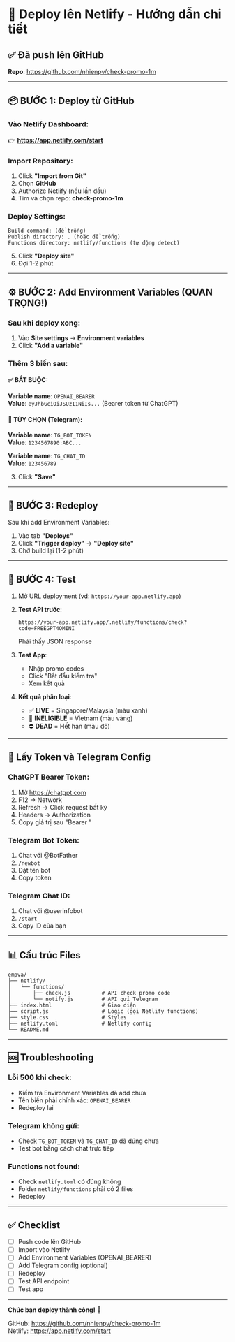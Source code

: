 # 🚀 Deploy lên Netlify - Hướng dẫn chi tiết

## ✅ Đã push lên GitHub

**Repo**: https://github.com/nhienpv/check-promo-1m

---

## 📦 BƯỚC 1: Deploy từ GitHub

### Vào Netlify Dashboard:
👉 **https://app.netlify.com/start**

### Import Repository:
1. Click **"Import from Git"**
2. Chọn **GitHub**
3. Authorize Netlify (nếu lần đầu)
4. Tìm và chọn repo: **check-promo-1m**

### Deploy Settings:
```
Build command: (để trống)
Publish directory: . (hoặc để trống)
Functions directory: netlify/functions (tự động detect)
```

5. Click **"Deploy site"**
6. Đợi 1-2 phút

---

## ⚙️ BƯỚC 2: Add Environment Variables (QUAN TRỌNG!)

### Sau khi deploy xong:

1. Vào **Site settings** → **Environment variables**
2. Click **"Add a variable"**

### Thêm 3 biến sau:

#### ✅ BẮT BUỘC:

**Variable name**: `OPENAI_BEARER`  
**Value**: `eyJhbGciOiJSUzI1NiIs...` (Bearer token từ ChatGPT)

#### 📱 TÙY CHỌN (Telegram):

**Variable name**: `TG_BOT_TOKEN`  
**Value**: `1234567890:ABC...`

**Variable name**: `TG_CHAT_ID`  
**Value**: `123456789`

3. Click **"Save"**

---

## 🔄 BƯỚC 3: Redeploy

Sau khi add Environment Variables:

1. Vào tab **"Deploys"**
2. Click **"Trigger deploy"** → **"Deploy site"**
3. Chờ build lại (1-2 phút)

---

## 🧪 BƯỚC 4: Test

1. Mở URL deployment (vd: `https://your-app.netlify.app`)

2. **Test API trước**:
   ```
   https://your-app.netlify.app/.netlify/functions/check?code=FREEGPT4OMINI
   ```
   Phải thấy JSON response

3. **Test App**:
   - Nhập promo codes
   - Click "Bắt đầu kiểm tra"
   - Xem kết quả

4. **Kết quả phân loại**:
   - ✅ **LIVE** = Singapore/Malaysia (màu xanh)
   - 🔶 **INELIGIBLE** = Vietnam (màu vàng)
   - ⛔ **DEAD** = Hết hạn (màu đỏ)

---

## 🔐 Lấy Token và Telegram Config

### ChatGPT Bearer Token:
1. Mở https://chatgpt.com
2. F12 → Network
3. Refresh → Click request bất kỳ
4. Headers → Authorization
5. Copy giá trị sau "Bearer "

### Telegram Bot Token:
1. Chat với @BotFather
2. `/newbot`
3. Đặt tên bot
4. Copy token

### Telegram Chat ID:
1. Chat với @userinfobot
2. `/start`
3. Copy ID của bạn

---

## 📊 Cấu trúc Files

```
empva/
├── netlify/
│   └── functions/
│       ├── check.js          # API check promo code
│       └── notify.js         # API gửi Telegram
├── index.html                # Giao diện
├── script.js                 # Logic (gọi Netlify functions)
├── style.css                 # Styles
├── netlify.toml              # Netlify config
└── README.md
```

---

## 🆘 Troubleshooting

### Lỗi 500 khi check:
- Kiểm tra Environment Variables đã add chưa
- Tên biến phải chính xác: `OPENAI_BEARER`
- Redeploy lại

### Telegram không gửi:
- Check `TG_BOT_TOKEN` và `TG_CHAT_ID` đã đúng chưa
- Test bot bằng cách chat trực tiếp

### Functions not found:
- Check `netlify.toml` có đúng không
- Folder `netlify/functions` phải có 2 files
- Redeploy

---

## ✅ Checklist

- [ ] Push code lên GitHub
- [ ] Import vào Netlify
- [ ] Add Environment Variables (OPENAI_BEARER)
- [ ] Add Telegram config (optional)
- [ ] Redeploy
- [ ] Test API endpoint
- [ ] Test app

---

**Chúc bạn deploy thành công!** 🎉

GitHub: https://github.com/nhienpv/check-promo-1m  
Netlify: https://app.netlify.com/start

